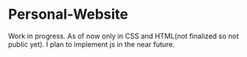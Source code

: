 # Personal-Website
Work in progress. As of now only in CSS and HTML(not finalized so not public yet). I plan to implement js in the near future.
